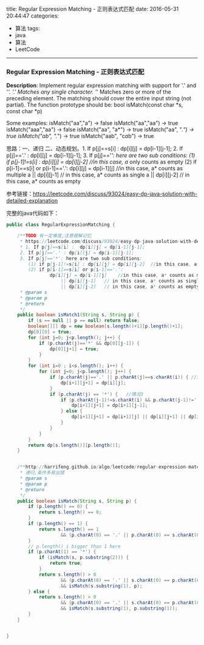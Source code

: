




title: Regular Expression Matching - 正则表达式匹配
date: 2016-05-31 20:44:47
categories: 
- 算法
tags: 
- java
- 算法
- LeetCode
<!--updated: 2016-05-31 21:40:47-->
---

### Regular Expression Matching - 正则表达式匹配
**Description**: Implement regular expression matching with support for '.' and '*'.
'.' Matches any single character.
'*' Matches zero or more of the preceding element.
The matching should cover the entire input string (not partial).
The function prototype should be:
bool isMatch(const char *s, const char *p)

Some examples:
isMatch("aa","a") → false
isMatch("aa","aa") → true
isMatch("aaa","aa") → false
isMatch("aa", "a*") → true
isMatch("aa", ".*") → true
isMatch("ab", ".*") → true
isMatch("aab", "c*a*b") → true
 
思路：一、递归
二、动态规划。1. If p[j]==s[i] :  dp[i][j] = dp[i-1][j-1];
     2. If p[j]=='.' : dp[i][j] = dp[i-1][j-1];
     3. If p[j]=='*': here are two sub conditions:
        (1) if p[j-1]!=s[i] : dp[i][j] = dp[i][j-2]  //in this case, a* only counts as empty
        (2) if p[i-1]==s[i] or p[i-1]=='.':
                dp[i][j] = dp[i-1][j]    //in this case, a* counts as multiple a
                    || dp[i][j-1]   // in this case, a* counts as single a
                    || dp[i][j-2]   // in this case, a* counts as empty

参考链接：https://leetcode.com/discuss/93024/easy-dp-java-solution-with-detailed-explanation

完整的java代码如下：

```java
public class RegularExpressionMatching {

    /**TODO 有一定难度,注意理解记忆
     * https://leetcode.com/discuss/93024/easy-dp-java-solution-with-detailed-explanation
     * 1. If p[j]==s[i] :  dp[i][j] = dp[i-1][j-1];
     2. If p[j]=='.' : dp[i][j] = dp[i-1][j-1];
     3. If p[j]=='*': here are two sub conditions:
        (1) if p[j-1]!=s[i] : dp[i][j] = dp[i][j-2]  //in this case, a* only counts as empty
        (2) if p[i-1]==s[i] or p[i-1]=='.':
                dp[i][j] = dp[i-1][j]    //in this case, a* counts as multiple a
                    || dp[i][j-1]   // in this case, a* counts as single a
                    || dp[i][j-2]   // in this case, a* counts as empty
     * @param s
     * @param p
     * @return
     */
    public boolean isMatch1(String s, String p) {
        if (s == null || p == null) return false;
        boolean[][] dp = new boolean[s.length()+1][p.length()+1];
        dp[0][0] = true;
        for (int j=0; j<p.length(); j++) {
            if (p.charAt(j)=='*' && dp[0][j-1]) {
                dp[0][j+1] = true;
            }
        }
        for (int i=0 ; i<s.length(); i++) {
            for (int j=0; j<p.length(); j++) {
                if (p.charAt(j)=='.' || p.charAt(j)==s.charAt(i)) { //情况1,2
                    dp[i+1][j+1] = dp[i][j];
                }
                if (p.charAt(j) == '*') {   //情况3
                    if (p.charAt(j-1)!=s.charAt(i) && p.charAt(j-1)!='.') {
                        dp[i+1][j+1] = dp[i+1][j-1];
                    } else {
                        dp[i+1][j+1] = dp[i+1][j] || dp[i][j+1] || dp[i+1][j-1];
                    }
                }
            }
        }
        return dp[s.length()][p.length()];
    }


    /**http://harrifeng.github.io/algo/leetcode/regular-expression-matching.html
     * 递归,条件多易出错
     * @param s
     * @param p
     * @return
     */
    public boolean isMatch(String s, String p) {
        if (p.length() == 0) {
            return s.length() == 0;
        }
        if (p.length() == 1) {
            return s.length() == 1
                    && (p.charAt(0) == '.' || p.charAt(0) == s.charAt(0)) ;
        }
        // p.length() i bigger than 1 here
        if (p.charAt(1) == '*') {
            if (isMatch(s, p.substring(2))) {
                return true;
            }
            return s.length() > 0
                    && (p.charAt(0) == '.' || s.charAt(0) == p.charAt(0))
                    && isMatch(s.substring(1), p);
        } else {
            return s.length() > 0
                    && (p.charAt(0) == '.' || s.charAt(0) == p.charAt(0))
                    && isMatch(s.substring(1), p.substring(1));
        }
    }


}
```
